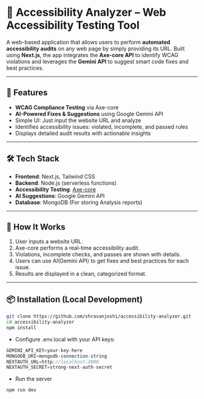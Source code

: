 # 🧪 Accessibility Analyzer – Web Accessibility Testing Tool

A web-based application that allows users to perform **automated accessibility audits** on any web page by simply providing its URL. Built using **Next.js**, the app integrates the **Axe-core API** to identify WCAG violations and leverages the **Gemini API** to suggest smart code fixes and best practices.

---

## 🚀 Features

- **WCAG Compliance Testing** via Axe-core
- **AI-Powered Fixes & Suggestions** using Google Gemini API
- Simple UI: Just input the website URL and analyze
- Identifies accessibility issues: violated, incomplete, and passed rules
- Displays detailed audit results with actionable insights

---

## 🛠️ Tech Stack

- **Frontend**: Next.js, Tailwind CSS
- **Backend**: Node.js (serverless functions)
- **Accessibility Testing**: [Axe-core](https://www.deque.com/axe/)
- **AI Suggestions**: Google Gemini API
- **Database**: MongoDB (For storing Analysis reports)

---

## 🧪 How It Works

1. User inputs a website URL.
2. Axe-core performs a real-time accessibility audit.
3. Violations, incomplete checks, and passes are shown with details.
4. Users can use AI(Gemini API) to get fixes and best practices for each issue.
5. Results are displayed in a clean, categorized format.

---

## 📦 Installation (Local Development)

```bash
git clone https://github.com/shravanjoshi/accessibility-analyzer.git
cd accessibility-analyzer
npm install
```
- Configure .env.local with your API keys:
```javascript
GEMINI_API_KEY=your-key-here
MONGODB_URI=mongodb-connection-string
NEXTAUTH_URL=http://localhost:3000
NEXTAUTH_SECRET=strong-next-auth-secret
```

- Run the server
```bash
npm run dev
```

